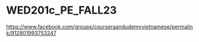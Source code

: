 # WED201c_PE_FALL23

https://www.facebook.com/groups/courseraandudemyvietnamese/permalink/912801993753247

